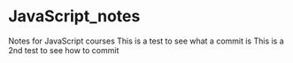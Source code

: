 # JavaScript_notes
Notes for JavaScript courses
This is a test to see what a commit is
This is a 2nd test to see how to commit